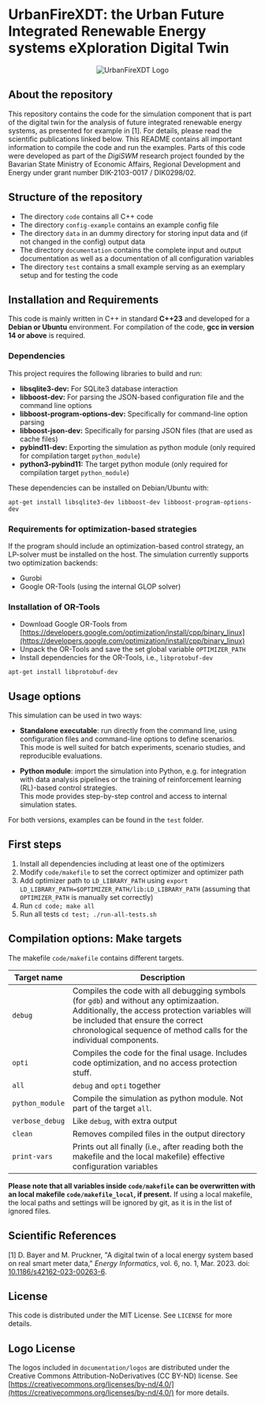 # UrbanFireXDT: the Urban Future Integrated Renewable Energy systems eXploration Digital Twin

<p align="center">
    <img src="documentation/logos/UrbanFireXDT_Logo_v1.png" alt="UrbanFireXDT Logo" />
</p>

<!-- About the repository -->
## About the repository

This repository contains the code for the simulation component that is part of the digital twin for the analysis of future integrated renewable energy systems, as presented for example in [1].
For details, please read the scientific publications linked below.
This README contains all important information to compile the code and run the examples.
Parts of this code were developed as part of the *DigiSWM* research project founded by the Bavarian State Ministry of Economic Affairs, Regional Development and Energy under grant number DIK-2103-0017 / DIK0298/02.


<!-- Structure of the repository -->
## Structure of the repository

- The directory `code` contains all C++ code
- The directory `config-example` contains an example config file
- The directory `data` in an dummy directory for storing input data and (if not changed in the config) output data
- The directory `documentation` contains the complete input and output documentation as well as a documentation of all configuration variables
- The directory `test` contains a small example serving as an exemplary setup and for testing the code


<!-- Installation -->
## Installation and Requirements

This code is mainly written in C++ in standard **C++23** and developed for a **Debian or Ubuntu** environment.
For compilation of the code, **gcc in version 14 or above** is required.

### Dependencies

This project requires the following libraries to build and run:
* **libsqlite3-dev:** For SQLite3 database interaction
* **libboost-dev:** For parsing the JSON-based configuration file and the command line options
* **libboost-program-options-dev:** Specifically for command-line option parsing
* **libboost-json-dev:** Specifically for parsing JSON files (that are used as cache files)
* **pybind11-dev:** Exporting the simulation as python module (only required for compilation target `python_module`)
* **python3-pybind11:** The target python module (only required for compilation target `python_module`)

These dependencies can be installed on Debian/Ubuntu with:
```
apt-get install libsqlite3-dev libboost-dev libboost-program-options-dev
```

### Requirements for optimization-based strategies

If the program should include an optimization-based control strategy, an LP-solver must be installed on the host.
The simulation currently supports two optimization backends:
- Gurobi
- Google OR-Tools (using the internal GLOP solver)

### Installation of OR-Tools

- Download Google OR-Tools from [https://developers.google.com/optimization/install/cpp/binary_linux](https://developers.google.com/optimization/install/cpp/binary_linux)
- Unpack the OR-Tools and save the set global variable `OPTIMIZER_PATH`
- Install dependencies for the OR-Tools, i.e., `libprotobuf-dev`
```
apt-get install libprotobuf-dev
```

<!-- Usage options -->
## Usage options

This simulation can be used in two ways:

- **Standalone executable**: run directly from the command line, using configuration files and command-line options to define scenarios.  
  This mode is well suited for batch experiments, scenario studies, and reproducible evaluations.

- **Python module**: import the simulation into Python, e.g. for integration with data analysis pipelines or the training of reinforcement learning (RL)-based control strategies.  
  This mode provides step-by-step control and access to internal simulation states.

For both versions, examples can be found in the `test` folder.


<!-- First steps -->
## First steps

1. Install all dependencies including at least one of the optimizers
2. Modify `code/makefile` to set the correct optimizer and optimizer path
3. Add optimizer path to `LD_LIBRARY_PATH` using `export LD_LIBRARY_PATH=$OPTIMIZER_PATH/lib:LD_LIBRARY_PATH` (assuming that `OPTIMIZER_PATH` is manually set correctly)
4. Run `cd code; make all`
5. Run all tests `cd test; ./run-all-tests.sh`


<!-- Compilation options: Make targets -->
## Compilation options: Make targets

The makefile `code/makefile` contains different targets.

| Target name | Description |
| ---         | ---         |
| `debug`     | Compiles the code with all debugging symbols (for `gdb`) and without any optimizaation. Additionally, the access protection variables will be included that ensure the correct chronological sequence of method calls for the individual components. |
| `opti`      | Compiles the code for the final usage. Includes code optimization, and no access protection stuff. |
| `all`       | `debug` and `opti` together |
| `python_module` | Compile the simulation as python module. Not part of the target `all`. |
| `verbose_debug` | Like `debug`, with extra output |
| `clean`     | Removes compiled files in the output directory |
| `print-vars` | Prints out all finally (i.e., after reading both the makefile and the local makefile) effective configuration variables |

**Please note that all variables inside `code/makefile` can be overwritten with an local makefile `code/makefile_local`, if present.**
If using a local makefile, the local paths and settings will be ignored by git, as it is in the list of ignored files.


<!-- Scientific References -->
## Scientific References
[1] D. Bayer and M. Pruckner, "A digital twin of a local energy system based on real smart meter data," *Energy Informatics*, vol. 6, no. 1, Mar. 2023. doi: [10.1186/s42162-023-00263-6](https://dx.doi.org/10.1186/s42162-023-00263-6).


<!-- LICENSE -->
## License

This code is distributed under the MIT License. See `LICENSE` for more details.


<!-- Logo License -->
## Logo License

The logos included in `documentation/logos` are distributed under the Creative Commons Attribution-NoDerivatives (CC BY-ND) license.
See [https://creativecommons.org/licenses/by-nd/4.0/](https://creativecommons.org/licenses/by-nd/4.0/) for more details.


